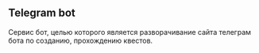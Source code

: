 ## Telegram bot
Сервис бот, целью которого является разворачивание сайта телеграм бота по созданию, прохождению квестов.